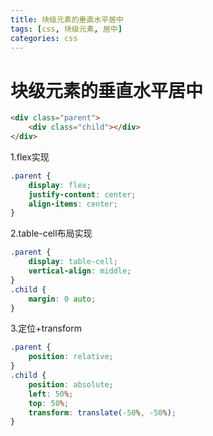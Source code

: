 ```yaml
---
title: 块级元素的垂直水平居中
tags: [css, 块级元素, 居中]
categories: css
---
```


# 块级元素的垂直水平居中

````html
<div class="parent">
    <div class="child"></div>
</div>
````
1.flex实现
````css
.parent {
    display: flex;
    justify-content: center;
    align-items: center;
}
````
2.table-cell布局实现
````css
.parent {
    display: table-cell;
    vertical-align: middle;
}
.child {
    margin: 0 auto;
}
````
3.定位+transform
````css
.parent {
    position: relative;
}
.child {
    position: absolute;
    left: 50%;
    top: 50%;
    transform: translate(-50%, -50%);
}
````
